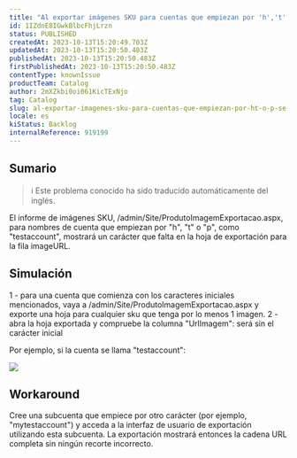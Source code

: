 ```yaml
---
title: "Al exportar imágenes SKU para cuentas que empiezan por 'h','t' o 'p' se corta este carácter en las filas 'URL de la imagen'."
id: 1IZdnE8IGwkBlbcFhjLrzn
status: PUBLISHED
createdAt: 2023-10-13T15:20:49.703Z
updatedAt: 2023-10-13T15:20:50.483Z
publishedAt: 2023-10-13T15:20:50.483Z
firstPublishedAt: 2023-10-13T15:20:50.483Z
contentType: knownIssue
productTeam: Catalog
author: 2mXZkbi0oi061KicTExNjo
tag: Catalog
slug: al-exportar-imagenes-sku-para-cuentas-que-empiezan-por-ht-o-p-se-corta-este-caracter-en-las-filas-url-de-la-imagen
locale: es
kiStatus: Backlog
internalReference: 919199
---
```


## Sumario

>ℹ️ Este problema conocido ha sido traducido automáticamente del inglés.


El informe de imágenes SKU, /admin/Site/ProdutoImagemExportacao.aspx, para nombres de cuenta que empiezan por "h", "t" o "p", como "testaccount", mostrará un carácter que falta en la hoja de exportación para la fila imageURL.



## Simulación


1 - para una cuenta que comienza con los caracteres iniciales mencionados, vaya a /admin/Site/ProdutoImagemExportacao.aspx y exporte una hoja para cualquier sku que tenga por lo menos 1 imagen.
2 - abra la hoja exportada y compruebe la columna "UrlImagem": será sin el carácter inicial

Por ejemplo, si la cuenta se llama "testaccount":

 ![](https://vtexhelp.zendesk.com/attachments/token/3VxPtxFSDjU1obEtgqkS16BXM/?name=image.png)



## Workaround


Cree una subcuenta que empiece por otro carácter (por ejemplo, "mytestaccount") y acceda a la interfaz de usuario de exportación utilizando esta subcuenta. La exportación mostrará entonces la cadena URL completa sin ningún recorte incorrecto.





